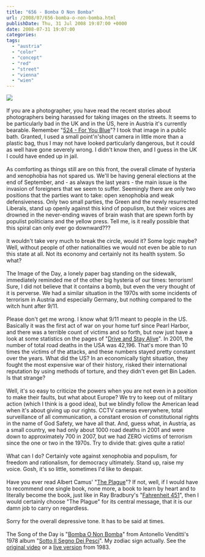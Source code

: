 ```yaml
---
title: "656 - Bomba O Non Bomba"
url: /2008/07/656-bomba-o-non-bomba.html
publishDate: Thu, 31 Jul 2008 19:07:00 +0000
date: 2008-07-31 19:07:00
categories: 
tags: 
  - "austria"
  - "color"
  - "concept"
  - "red"
  - "street"
  - "vienna"
  - "wien"
---
```

<a href="https://d25zfm9zpd7gm5.cloudfront.net/1200x1200/2008/20080730_083826_ps.jpg" target="_blank"><img src="https://d25zfm9zpd7gm5.cloudfront.net/0600x0600/2008/20080730_083826_ps.jpg"/></a><br/><br/>If you are a photographer, you have read the recent stories about photographers being harassed for taking images on the streets. It seems to be particularly bad in the UK and in the US, here in Austria it's currently bearable. Remember "<a href="/2008/03/524-for-you-blue.html" target="_blank">524 - For You Blue</a>"? I took that image in a public bath. Granted, I used a small point'n'shoot camera in little more than a plastic bag, thus I may not have looked particularly dangerous, but it could as well have gone severely wrong. I didn't know then, and I guess in the UK I could have ended up in jail.<br/><br/>As comforting as things still are on this front, the overall climate of hysteria and xenophobia has not spared us. We'll be having general elections at the end of September, and - as always the last years - the main issue is the invasion of foreigners that we seem to suffer. Seemingly there are only two positions that the parties want to take: open xenophobia and weak defensiveness. Only two small parties, the Green and the newly resurrected Liberals, stand up openly against this kind of populism, but their voices are drowned in the never-ending waves of brain wash that are spewn forth by populist politicians and the yellow press. Tell me, is it really possible that this spiral can only ever go downward???<br/><br/>It wouldn't take very much to break the circle, would it? Some logic maybe? Well, without people of other nationalities we would not even be able to run this state at all. Not its economy and certainly not its health system. So what?<br/><br/>The Image of the Day, a lonely paper bag standing on the sidewalk, immediately reminded me of the other big hysteria of our times: terrorism! Sure, I did not believe that it contains a bomb, but even the very thought of it is perverse. We had a similar situation in the 1970s with some incidents of terrorism in Austria and especially Germany, but nothing compared to the witch hunt after 9/11.<br/><br/>Please don't get me wrong. I know what 9/11 meant to people in the US. Basically it was the first act of war on your home turf since Pearl Harbor, and there was a terrible count of victims and so forth, but now just have a look at some statistics on the pages of "<a href="http://www.driveandstayalive.com/info%20section/statistics/stats-usa.htm" target="_blank">Drive and Stay Alive</a>". In 2001, the number of total road deaths in the USA was 42,196. That's more than 10 times the victims of the attacks, and these numbers stayed pretty constant over the years. What did the US? In an economically tight situation, they fought the most expensive war of their history, risked their international reputation by using methods of torture, and they didn't even get Bin Laden. Is that strange?<br/><br/>Well, it's so easy to criticize the powers when you are not even in a position to make their faults, but what about Europe? We try to keep out of military action (which I think is a good idea), but we blindly follow the American lead when it's about giving up our rights. CCTV cameras everywhere, total surveillance of all communication, a constant erosion of constitutional rights in the name of God Safety, we have all that. And, guess what, in Austria, as a small country, we had only about 1000 road deaths in 2001 and were down to approximately 700 in 2007, but we had ZERO victims of terrorism since the one or two in the 1970s. Try to divide that: gives quite a ratio!<br/><br/>What can I do? Certainly vote against xenophobia and populism, for freedom and rationalism, for democracy ultimately. Stand up, raise my voice. Gosh, it's so little, sometimes I'd like to despair.<br/><br/>Have you ever read Albert Camus' "<a href="http://www.amazon.com/Plague-Albert-Camus/dp/0679720219" target="_blank">The Plague</a>"? If not, well, if I would have to recommend one single book, none more, a book to learn by heart and to literally  become the book, just like in Ray Bradbury's "<a href="http://www.amazon.com/Fahrenheit-451-Ray-Bradbury/dp/0345342968" target="_blank">Fahrenheit 451</a>", then I would certainly choose "The Plague" for its central message, that it is our damn job to carry on regardless.<br/><br/>Sorry for the overall depressive tone. It has to be said at times.<br/><br/>The Song of the Day is "<a href="http://www.lyricstime.com/antonello-venditti-bomba-o-non-bomba-lyrics.html" target="_blank">Bomba O Non Bomba</a>" from Antonello Venditti's 1978 album "<a href="http://www.amazon.com/Sotto-Il-Segno-Dei-Pesci/dp/B0000075U9" target="_blank">Sotto Il Segno Dei Pesci</a>". My zodiac sign actually. See the <a href="http://www.youtube.com/watch?v=bqu7M_cIeRM&feature=related" target="_blank">original video</a> or a <a href="http://www.youtube.com/watch?v=_sNgKaYDdAE&feature=related">live version</a> from 1983.
